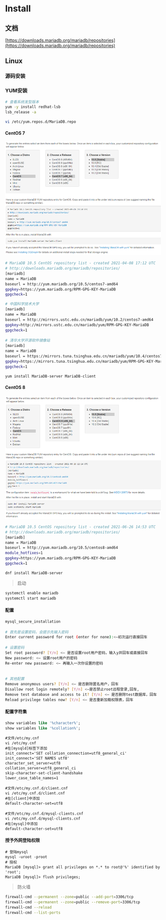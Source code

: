 # Install

## 文档

[https://downloads.mariadb.org/mariadb/repositories](https://downloads.mariadb.org/mariadb/repositories)

## Linux

### 源码安装

### YUM安装

```sh
# 查看系统发型版本
yum -y install redhat-lsb
lsb_release -a
```

```sh
vi /etc/yum.repos.d/MariaDB.repo
```

#### CentOS 7

![MariaDB](/images/mariadb/mariadb-3.png)

```sh
# MariaDB 10.5 CentOS repository list - created 2021-04-08 17:12 UTC
# http://downloads.mariadb.org/mariadb/repositories/
[mariadb]
name = MariaDB
baseurl = http://yum.mariadb.org/10.5/centos7-amd64
gpgkey=https://yum.mariadb.org/RPM-GPG-KEY-MariaDB
gpgcheck=1
```

```sh
# 中国科学技术大学
[mariadb]
name = MariaDB
baseurl = http://mirrors.ustc.edu.cn/mariadb/yum/10.2/centos7-amd64
gpgkey=http://mirrors.ustc.edu.cn/mariadb/yum/RPM-GPG-KEY-MariaDB
gpgcheck=1

# 清华大学开源软件镜像站
[mariadb]
name = MariaDB
baseurl = https://mirrors.tuna.tsinghua.edu.cn/mariadb/yum/10.4/centos7-amd64
gpgkey=https://mirrors.tuna.tsinghua.edu.cn/mariadb/yum/RPM-GPG-KEY-MariaDB
gpgcheck=1
```

```sh
yum install MariaDB-server MariaDB-client
```

#### CentOS 8

![MariaDB CentOS 8](/images/mariadb/mariadb-4.png)

```sh
# MariaDB 10.5 CentOS repository list - created 2021-06-26 14:53 UTC
# http://downloads.mariadb.org/mariadb/repositories/
[mariadb]
name = MariaDB
baseurl = http://yum.mariadb.org/10.5/centos8-amd64
module_hotfixes=1
gpgkey=https://yum.mariadb.org/RPM-GPG-KEY-MariaDB
gpgcheck=1
```

```sh
dnf install MariaDB-server
```

> 启动

```sh
systemctl enable mariadb
systemctl start mariadb
```

#### 配置

```sh
mysql_secure_installation

# 首先是设置密码，会提示先输入密码
Enter current password for root (enter for none):<–初次运行直接回车

# 设置密码
Set root password? [Y/n] <– 是否设置root用户密码，输入y并回车或直接回车
New password: <– 设置root用户的密码
Re-enter new password: <– 再输入一次你设置的密码


# 其他配置
Remove anonymous users? [Y/n] <– 是否删除匿名用户，回车
Disallow root login remotely? [Y/n] <–是否禁止root远程登录,回车,
Remove test database and access to it? [Y/n] <– 是否删除test数据库，回车
Reload privilege tables now? [Y/n] <– 是否重新加载权限表，回车
```

#### 配置字符集

```sql
show variables like '%character%';
show variables like '%collation%';
```

```shell
#文件/etc/my.cnf
vi /etc/my.cnf
#在[mysqld]标签下添加
init_connect='SET collation_connection=utf8_general_ci'
init_connect='SET NAMES utf8' 
character_set_server=utf8
collation_server=utf8_general_ci
skip-character-set-client-handshake
lower_case_table_names=1

#文件/etc/my.cnf.d/client.cnf
vi /etc/my.cnf.d/client.cnf
#在[client]中添加
default-character-set=utf8

#文件/etc/my.cnf.d/mysql-clients.cnf
vi /etc/my.cnf.d/mysql-clients.cnf
#在[mysql]中添加
default-character-set=utf8
```

#### 授予外网登陆权限

```shell
# 登陆mysql
mysql -uroot -proot
# 授权
MariaDB [mysql]> grant all privileges on *.* to root@'%' identified by 'root'; 
MariaDB [mysql]> flush privileges;
```

> 防火墙

```sh
firewall-cmd --permanent --zone=public --add-port=3306/tcp
firewall-cmd --permanent --zone=public --remove-port=3306/tcp
firewall-cmd --reload
firewall-cmd --list-ports
```
